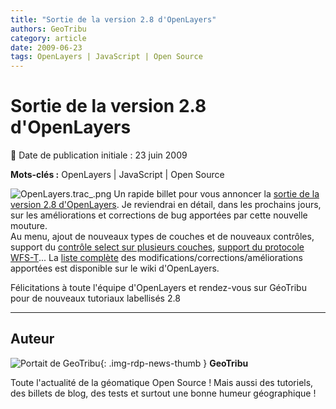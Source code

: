 ```yaml
---
title: "Sortie de la version 2.8 d'OpenLayers"
authors: GeoTribu
category: article
date: 2009-06-23
tags: OpenLayers | JavaScript | Open Source
---
```


# Sortie de la version 2.8 d'OpenLayers


:calendar: Date de publication initiale : 23 juin 2009

**Mots-clés :** OpenLayers | JavaScript | Open Source


![OpenLayers.trac_.png](/sites/default/files/Tuto/img/Blog/OpenLayers/OpenLayers.trac_.png) Un rapide billet pour vous annoncer la [sortie de la version 2.8 d'OpenLayers](http://openlayers.org/pipermail/users/2009-June/012414.html). Je reviendrai en détail, dans les prochains jours, sur les améliorations et corrections de bug apportées par cette nouvelle mouture.  
Au menu, ajout de nouveaux types de couches et de nouveaux contrôles, support du [contrôle select sur plusieurs couches](http://openlayers.org/dev/examples/filter.html), [support du protocole WFS-T](http://openlayers.org/dev/examples/wfs-protocol-transactions.html)... La [liste complète](http://trac.openlayers.org/wiki/Release/2.8/Notes) des modifications/corrections/améliorations apportées est disponible sur le wiki d'OpenLayers.

Félicitations à toute l'équipe d'OpenLayers et rendez-vous sur GéoTribu pour de nouveaux tutoriaux labellisés 2.8



----

## Auteur

![Portait de GeoTribu](https://cdn.geotribu.fr/images/internal/charte/geotribu\_logo\_64x64.png){: .img-rdp-news-thumb }
**GeoTribu**

Toute l'actualité de la géomatique Open Source ! Mais aussi des tutoriels, des billets de blog, des tests et surtout une bonne humeur géographique !

